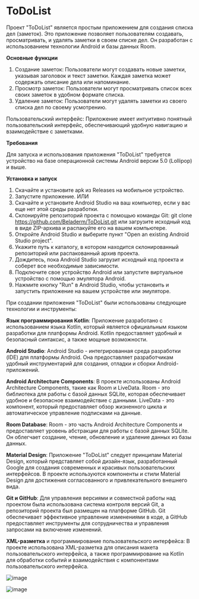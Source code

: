 # ToDoList
Проект "ToDoList" является простым приложением для создания списка дел (заметок). Это приложение позволяет пользователям создавать, просматривать,  и удалять заметки в своем списке дел. Он разработан с использованием технологии Android и базы данных Room.



**Основные функции**
1) Создание заметок: Пользователи могут создавать новые заметки, указывая заголовок и текст заметки. Каждая заметка может содержать описание дела или напоминание.
2) Просмотр заметок: Пользователи могут просматривать список всех своих заметок в удобном формате списка.
3) Удаление заметок: Пользователи могут удалять заметки из своего списка дел по своему усмотрению.

Пользовательский интерфейс: Приложение имеет интуитивно понятный пользовательский интерфейс, обеспечивающий удобную навигацию и взаимодействие с заметками.

**Требования** 

Для запуска и использования приложения "ToDoList" требуется устройство на базе операционной системы Android версии 5.0 (Lollipop) и выше.

**Установка и запуск**
1) Скачайте и установите apk из Releases на мобильное устройство.
2) Запустите приложение. 
ИЛИ
1) Скачайте и установите Android Studio на ваш компьютер, если у вас еще нет этой среды разработки.
2) Склонируйте репозиторий проекта с помощью команды Git: git clone https://github.com/Beladerm/ToDoList.git или загрузите исходный код в виде ZIP-архива и распакуйте его на вашем компьютере.
3) Откройте Android Studio и выберите пункт "Open an existing Android Studio project".
4) Укажите путь к каталогу, в котором находится склонированный репозиторий или распакованный архив проекта.
5) Дождитесь, пока Android Studio загрузит исходный код проекта и соберет все необходимые зависимости.
6) Подключите свое устройство Android или запустите виртуальное устройство с помощью эмулятора Android.
7) Нажмите кнопку "Run" в Android Studio, чтобы установить и запустить приложение на вашем устройстве или эмуляторе.

При создании приложения "ToDoList" были использованы следующие технологии и инструменты:

**Язык программирования Kotlin**: Приложение разработано с использованием языка Kotlin, который является официальным языком разработки для платформы Android. Kotlin предоставляет удобный и безопасный синтаксис, а также мощные возможности.

**Android Studio**: Android Studio - интегрированная среда разработки (IDE) для платформы Android. Она предоставляет разработчикам удобный инструментарий для создания, отладки и сборки Android-приложений.

**Android Architecture Components**: В проекте использованы Android Architecture Components, такие как Room и LiveData. Room - это библиотека для работы с базой данных SQLite, которая обеспечивает удобное и безопасное взаимодействие с данными. LiveData - это компонент, который предоставляет обзор жизненного цикла и автоматическое управление подписками на данные.

**Room Database**: Room - это часть Android Architecture Components и предоставляет уровень абстракции для работы с базой данных SQLite. Он облегчает создание, чтение, обновление и удаление данных из базы данных.

**Material Design**: Приложение "ToDoList" следует принципам Material Design, который представляет собой дизайн-язык, разработанный Google для создания современных и красивых пользовательских интерфейсов. В проекте используются компоненты и стили Material Design для достижения согласованного и привлекательного внешнего вида.

**Git и GitHub**: Для управления версиями и совместной работы над проектом была использована система контроля версий Git, а репозиторий проекта был размещен на платформе GitHub. Git обеспечивает эффективное управление изменениями в коде, а GitHub предоставляет инструменты для сотрудничества и управления запросами на включение изменений.

**XML-разметка** и программирование пользовательского интерфейса: В проекте использована XML-разметка для описания макета пользовательского интерфейса, а также программирование на Kotlin для обработки событий и взаимодействия с компонентами пользовательского интерфейса.

![image](https://github.com/Beladerm/ToDoList/assets/90094274/89a8de85-307b-4a57-8bda-cf98437359be)

![image](https://github.com/Beladerm/ToDoList/assets/90094274/81e0bb22-186b-4400-9ed5-ea341386f8de)
